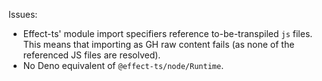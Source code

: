 Issues:

- Effect-ts' module import specifiers reference to-be-transpiled `js` files. This means that importing as GH raw content fails (as none of the referenced JS files are resolved).
- No Deno equivalent of `@effect-ts/node/Runtime`.
